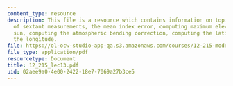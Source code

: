 ```yaml
---
content_type: resource
description: This file is a resource which contains information on topics like analysis
  of sextant measurements, the mean index error, computing maximum elevation to the
  sun, computing the atmospheric bending correction, computing the latitude, and computing
  the longitude.
file: https://ol-ocw-studio-app-qa.s3.amazonaws.com/courses/12-215-modern-navigation-fall-2006/02aee9a04e00242218e77069a27b3ce5_12_215_lec13.pdf
file_type: application/pdf
resourcetype: Document
title: 12_215_lec13.pdf
uid: 02aee9a0-4e00-2422-18e7-7069a27b3ce5
---
```

